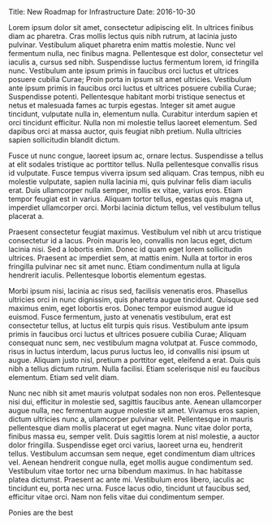 Title: New Roadmap for Infrastructure
Date: 2016-10-30

Lorem ipsum dolor sit amet, consectetur adipiscing elit. In ultrices finibus diam ac pharetra. Cras mollis lectus quis nibh rutrum, at lacinia justo pulvinar. Vestibulum aliquet pharetra enim mattis molestie. Nunc vel fermentum nulla, nec finibus magna. Pellentesque est dolor, consectetur vel iaculis a, cursus sed nibh. Suspendisse luctus fermentum lorem, id fringilla nunc. Vestibulum ante ipsum primis in faucibus orci luctus et ultrices posuere cubilia Curae; Proin porta in ipsum sit amet ultricies. Vestibulum ante ipsum primis in faucibus orci luctus et ultrices posuere cubilia Curae; Suspendisse potenti. Pellentesque habitant morbi tristique senectus et netus et malesuada fames ac turpis egestas. Integer sit amet augue tincidunt, vulputate nulla in, elementum nulla. Curabitur interdum sapien et orci tincidunt efficitur. Nulla non mi molestie tellus laoreet elementum. Sed dapibus orci at massa auctor, quis feugiat nibh pretium. Nulla ultricies sapien sollicitudin blandit dictum.

Fusce ut nunc congue, laoreet ipsum ac, ornare lectus. Suspendisse a tellus at elit sodales tristique ac porttitor tellus. Nulla pellentesque convallis risus id vulputate. Fusce tempus viverra ipsum sed aliquam. Cras tempus, nibh eu molestie vulputate, sapien nulla lacinia mi, quis pulvinar felis diam iaculis erat. Duis ullamcorper nulla semper, mollis ex vitae, varius eros. Etiam tempor feugiat est in varius. Aliquam tortor tellus, egestas quis magna ut, imperdiet ullamcorper orci. Morbi lacinia dictum tellus, vel vestibulum tellus placerat a.

Praesent consectetur feugiat maximus. Vestibulum vel nibh ut arcu tristique consectetur id a lacus. Proin mauris leo, convallis non lacus eget, dictum lacinia nisi. Sed a lobortis enim. Donec id quam eget lorem sollicitudin ultrices. Praesent ac imperdiet sem, at mattis enim. Nulla at tortor in eros fringilla pulvinar nec sit amet nunc. Etiam condimentum nulla at ligula hendrerit iaculis. Pellentesque lobortis elementum egestas.

Morbi ipsum nisi, lacinia ac risus sed, facilisis venenatis eros. Phasellus ultricies orci in nunc dignissim, quis pharetra augue tincidunt. Quisque sed maximus enim, eget lobortis eros. Donec tempor euismod augue id euismod. Fusce fermentum, justo at venenatis vestibulum, erat est consectetur tellus, at luctus elit turpis quis risus. Vestibulum ante ipsum primis in faucibus orci luctus et ultrices posuere cubilia Curae; Aliquam consequat nunc sem, nec vestibulum magna volutpat at. Fusce commodo, risus in luctus interdum, lacus purus luctus leo, id convallis nisi ipsum ut augue. Aliquam justo nisl, pretium a porttitor eget, eleifend a erat. Duis quis nibh a tellus dictum rutrum. Nulla facilisi. Etiam scelerisque nisl eu faucibus elementum. Etiam sed velit diam.

Nunc nec nibh sit amet mauris volutpat sodales non non eros. Pellentesque nisi dui, efficitur in molestie sed, sagittis faucibus ante. Aenean ullamcorper augue nulla, nec fermentum augue molestie sit amet. Vivamus eros sapien, dictum ultricies nunc a, ullamcorper pulvinar velit. Pellentesque in mauris pellentesque diam mollis placerat ut eget magna. Nunc vitae dolor porta, finibus massa eu, semper velit. Duis sagittis lorem at nisl molestie, a auctor dolor fringilla. Suspendisse eget orci varius, laoreet urna eu, hendrerit tellus. Vestibulum accumsan sem neque, eget condimentum diam ultrices vel. Aenean hendrerit congue nulla, eget mollis augue condimentum sed. Vestibulum vitae tortor nec urna bibendum maximus. In hac habitasse platea dictumst. Praesent ac ante mi. Vestibulum eros libero, iaculis ac tincidunt eu, porta nec urna. Fusce lacus odio, tincidunt ut faucibus sed, efficitur vitae orci. Nam non felis vitae dui condimentum semper. 

Ponies are the best
